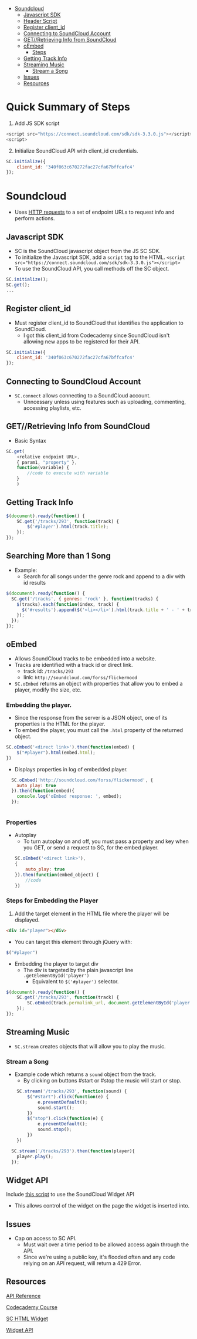 <!-- TOC -->

- [Soundcloud](#soundcloud)
    - [Javascript SDK](#javascript-sdk)
    - [Header Script](#header-script)
    - [Register client_id](#register-client_id)
    - [Connecting to SoundCloud Account](#connecting-to-soundcloud-account)
    - [GET//Retrieving Info from SoundCloud](#getretrieving-info-from-soundcloud)
    - [oEmbed](#oembed)
        - [Steps](#steps)
    - [Getting Track Info](#getting-track-info)
    - [Streaming Music](#streaming-music)
        - [Stream a Song](#stream-a-song)
    - [Issues](#issues)
    - [Resources](#resources)

<!-- /TOC -->

# Quick Summary of Steps
1. Add JS SDK script
```js
<script src="https://connect.soundcloud.com/sdk/sdk-3.3.0.js"></script>
<script>
```
2. Initialize SoundCloud API with client_id credentials.
```js
SC.initialize({
    client_id: '340f063c670272fac27cfa67bffcafc4'
});
```


# Soundcloud

* Uses [HTTP requests](web-dev.md#HTTP-Requests) to a set of endpoint URLs to request info and perform actions.

## Javascript SDK

* SC is the SoundCloud javascript object from the JS SC SDK.
* To initialize the Javascript SDK, add a `script` tag to the HTML.
`<script src="https://connect.soundcloud.com/sdk/sdk-3.3.0.js"></script>`
* To use the SoundCloud API, you call methods off the SC object.
```js
SC.initialize();
SC.get();
...
```

## Register client_id
* Must register client_id to SoundCloud that identifies the application to SoundCloud.
  * I got this client_id from Codecademy since SoundCloud isn't allowing new apps to be registered for their API.

```js
SC.initialize({
    client_id: '340f063c670272fac27cfa67bffcafc4'
});
```

## Connecting to SoundCloud Account
* `SC.connect` allows connecting to a SoundCloud account.
  * Unncessary unless using features such as uploading, commenting, accessing playlists, etc.

## GET//Retrieving Info from SoundCloud
* Basic Syntax

```js
SC.get(
    <relative endpoint URL>,
    { param1, "property" },
    function(variable) {
        //code to execute with variable
    }
    )
```

## Getting Track Info

```js
$(document).ready(function() {
    SC.get('/tracks/293', function(track) {
        $('#player').html(track.title);
    });
});
```

## Searching More than 1 Song
* Example:
    * Search for all songs under the genre rock and append to a div with id results

```js
$(document).ready(function() {
  SC.get('/tracks', { genres: 'rock' }, function(tracks) {
    $(tracks).each(function(index, track) {
      $('#results').append($('<li></li>').html(track.title + ' - ' + track.genre));
    });
  });
});
```

## oEmbed

* Allows SoundCloud tracks to be embedded into a website.
* Tracks are identified with a track id or direct link.
    * track id: `/tracks/293`
    * link: `http://soundcloud.com/forss/flickermood`
* `SC.oEmbed` returns an object with properties that allow you to embed a player, modify the size, etc.

### Embedding the player.
* Since the response from the server is a JSON object, one of its properties is the HTML for the player.
* To embed the player, you must call the `.html` property of the returned object.
```js
SC.oEmbed('<direct link>').then(function(embed) {
    $("#player").html(embed.html);
})
```

* Displays properties in log of embedded player.
```js
  SC.oEmbed('http://soundcloud.com/forss/flickermood', {
    auto_play: true
  }).then(function(embed){
    console.log('oEmbed response: ', embed);
  });
  
```

### Properties
* Autoplay
    * To turn autoplay on and off, you must pass a property and key when you GET, or send a request to SC, for the embed player.
    ```js
    SC.oEmbed('<direct link>'), 
    {
        auto_play: true
    }).then(function(embed_object) {
        //code
    })
    ```

### Steps for Embedding the Player

1. Add the target element in the HTML file where the player will be displayed.
```html
<div id="player"></div>
```
* You can target this element through jQuery with:
```js
$("#player")
```
* Embedding the player to target div
  * The div is targeted by the plain javascript line `.getElementById('player')`
    * Equivalent to `$('#player')` selector.
```js
$(document).ready(function() {
    SC.get('/tracks/293', function(track) {
        SC.oEmbed(track.permalink_url, document.getElementById('player'));
    });
});
```



## Streaming Music
* `SC.stream` creates objects that will allow you to play the music.

### Stream a Song

* Example code which returns a `sound` object from the track.
  * By clicking on buttons #start or #stop the music will start or stop.
```js
    SC.stream('/tracks/293', function(sound) {
        $("#start").click(function(e) {
            e.preventDefault();
            sound.start();
        })
        $("stop").click(function(e) {
            e.preventDefault();
            sound.stop();        
        })
    })
```

```js
  SC.stream('/tracks/293').then(function(player){
    player.play();
  });
```

## Widget API

Include [this script](https://w.soundcloud.com/player/api.js) to use the SoundCloud Widget API
* This allows control of the widget on the page the widget is inserted into.

## Issues
* Cap on access to SC API.
    * Must wait over a time period to be allowed access again through the API.
    * Since we're using a public key, it's flooded often and any code relying on an API request, will return a 429 Error.

## Resources

[API Reference](https://developers.soundcloud.com/docs/api/sdks)

[Codecademy Course](https://www.codecademy.com/courses/javascript-intermediate-en-txGOj/0/1)

[SC HTML Widget](https://developers.soundcloud.com/blog/html5-widget-api)

[Widget API](https://developers.soundcloud.com/docs/api/html5-widget)